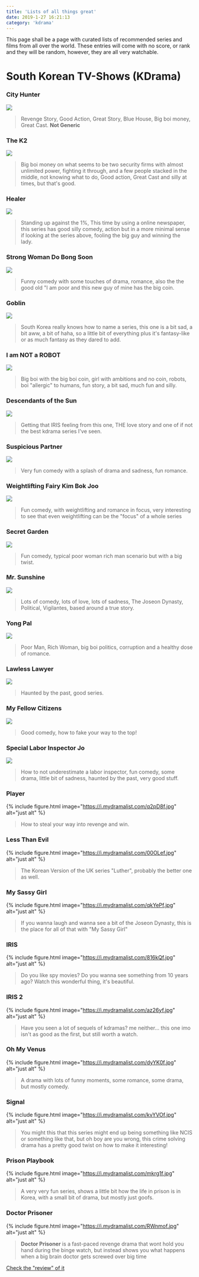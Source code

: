 ```yaml
---
title: 'Lists of all things great'
date: 2019-1-27 16:21:13
category: 'kdrama'
---
```


This page shall be a page with curated lists of recommended series and films from all over the world.
These entries will come with no score, or rank and they will be random, however, they are all very watchable.

# South Korean TV-Shows (KDrama)

### City Hunter
![](https://i.mydramalist.com/a81mlf.jpg)

> Revenge Story, Good Action, Great Story, Blue House, Big boi money, Great Cast. **Not Generic**

### The K2
![](https://i.mydramalist.com/b26nZc.jpg)

> Big boi money on what seems to be two security firms with almost unlimited power, fighting it through, and a few people stacked in the middle, not knowing what to do, Good action, Great Cast and silly at times, but that's good.

### Healer
![](https://i.mydramalist.com/lBOo4f.jpg)

> Standing up against the 1%, This time by using a online newspaper, this series has good silly comedy, action but in a more minimal sense if looking at the series above, fooling the big guy and winning the lady.

### Strong Woman Do Bong Soon
![](https://i.mydramalist.com/XZqYJf.jpg)
> Funny comedy with some touches of drama, romance, also the the good old "I am poor and this new guy of mine has the big coin.

### Goblin
![](https://i.mydramalist.com/JkD8Xc.jpg)

> South Korea really knows how to name a series, this one is a bit sad, a bit aww, a bit of haha, so a little bit of everything plus it's fantasy-like or as much fantasy as they dared to add.

### I am NOT a ROBOT
![](https://i.mydramalist.com/X4LAdf.jpg)

> Big boi with the big boi coin, girl with ambitions and no coin, robots, boi "allergic" to humans, fun story, a bit sad, much fun and silly.

### Descendants of the Sun
![](https://i.mydramalist.com/vN26Zf.jpg)

> Getting that IRIS feeling from this one, THE love story and one of if not the best kdrama series I've seen.

### Suspicious Partner
![](https://i.mydramalist.com/vQvO2f.jpg)

> Very fun comedy with a splash of drama and sadness, fun romance.

### Weightlifting Fairy Kim Bok Joo
![](https://i.mydramalist.com/D2X7Dc.jpg)

> Fun comedy, with weightlifting and romance in focus, very interesting to see that even weightlifting can be the "focus" of a whole series

### Secret Garden
![](https://i.mydramalist.com/5Q5RYc.jpg)

> Fun comedy, typical poor woman rich man scenario but with a big twist.

### Mr. Sunshine
![](https://i.mydramalist.com/Vbo3zf.jpg)

> Lots of comedy, lots of love, lots of sadness, The Joseon Dynasty, Political, Vigilantes, based around a true story.

### Yong Pal
![](https://i.mydramalist.com/qW78Df.jpg)

> Poor Man, Rich Woman, big boi politics, corruption and a healthy dose of romance.

### Lawless Lawyer
![](https://i.mydramalist.com/KA1w8f.jpg)

> Haunted by the past, good series.

### My Fellow Citizens
![](https://i.mydramalist.com/XeQDdf.jpg)

> Good comedy, how to fake your way to the top!

### Special Labor Inspector Jo
![](https://i.mydramalist.com/10153f.jpg)

> How to not underestimate a labor inspector, fun comedy, some drama, little bit of sadness, haunted by the past, very good stuff.

### Player
{% include figure.html image="https://i.mydramalist.com/q2pD8f.jpg" alt="just alt" %}

> How to steal your way into revenge and win.


### Less Than Evil
{% include figure.html image="https://i.mydramalist.com/00OLef.jpg" alt="just alt" %}

> The Korean Version of the UK series "Luther", probably the better one as well.

### My Sassy Girl
{% include figure.html image="https://i.mydramalist.com/qkYePf.jpg" alt="just alt" %}

> If you wanna laugh and wanna see a bit of the Joseon Dynasty, this is the place for all of that with "My Sassy Girl"

### IRIS
{% include figure.html image="https://i.mydramalist.com/816kQf.jpg" alt="just alt" %}

> Do you like spy movies? Do you wanna see something from 10 years ago? Watch this wonderful thing, it's beautiful.

### IRIS 2
{% include figure.html image="https://i.mydramalist.com/az26yf.jpg" alt="just alt" %}

> Have you seen a lot of sequels of kdramas? me neither... this one imo isn't as good as the first, but still worth a watch.

### Oh My Venus
{% include figure.html image="https://i.mydramalist.com/dyYK0f.jpg" alt="just alt" %}

> A drama with lots of funny moments, some romance, some drama, but mostly comedy.

### Signal
{% include figure.html image="https://i.mydramalist.com/kvYVOf.jpg" alt="just alt" %}

> You might this that this series might end up being something like NCIS or something like that, but oh boy are you wrong, this crime solving drama has a pretty good twist on how to make it interesting!

### Prison Playbook
{% include figure.html image="https://i.mydramalist.com/mkrg1f.jpg" alt="just alt" %}

> A very very fun series, shows a little bit how the life in prison is in Korea, with a small bit of drama, but mostly just goofs.

### Doctor Prisoner

{% include figure.html image="https://i.mydramalist.com/RWnmof.jpg" alt="just alt" %}

> **Doctor Prisoner** is a fast-paced revenge drama that wont hold you hand during the binge watch, but instead shows you what happens when a big brain doctor gets screwed over big time

[Check the "review" of it](https://dreameh.moe/kdrama/2019/07/05/doctor-prisoner/)
